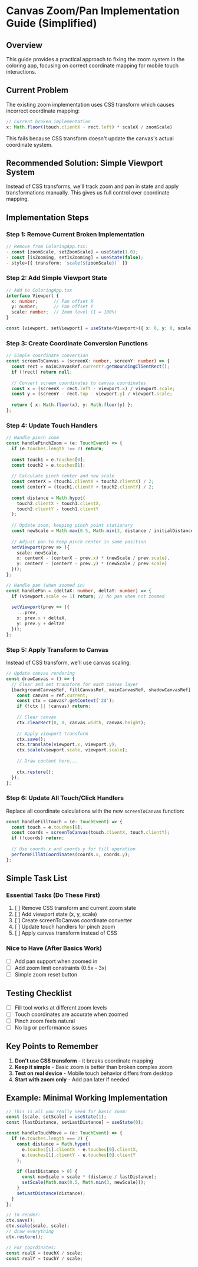 # Canvas Zoom/Pan Implementation Guide (Simplified)

## Overview
This guide provides a practical approach to fixing the zoom system in the coloring app, focusing on correct coordinate mapping for mobile touch interactions.

## Current Problem

The existing zoom implementation uses CSS transform which causes incorrect coordinate mapping:
```typescript
// Current broken implementation
x: Math.floor((touch.clientX - rect.left) * scaleX / zoomScale)
```

This fails because CSS transform doesn't update the canvas's actual coordinate system.

## Recommended Solution: Simple Viewport System

Instead of CSS transforms, we'll track zoom and pan in state and apply transformations manually. This gives us full control over coordinate mapping.

## Implementation Steps

### Step 1: Remove Current Broken Implementation
```typescript
// Remove from ColoringApp.tsx:
- const [zoomScale, setZoomScale] = useState(1.0);
- const [isZooming, setIsZooming] = useState(false);
- style={{ transform: `scale(${zoomScale})` }}
```

### Step 2: Add Simple Viewport State
```typescript
// Add to ColoringApp.tsx
interface Viewport {
  x: number;      // Pan offset X
  y: number;      // Pan offset Y  
  scale: number;  // Zoom level (1 = 100%)
}

const [viewport, setViewport] = useState<Viewport>({ x: 0, y: 0, scale: 1 });
```

### Step 3: Create Coordinate Conversion Functions
```typescript
// Simple coordinate conversion
const screenToCanvas = (screenX: number, screenY: number) => {
  const rect = mainCanvasRef.current?.getBoundingClientRect();
  if (!rect) return null;
  
  // Convert screen coordinates to canvas coordinates
  const x = (screenX - rect.left - viewport.x) / viewport.scale;
  const y = (screenY - rect.top - viewport.y) / viewport.scale;
  
  return { x: Math.floor(x), y: Math.floor(y) };
};
```

### Step 4: Update Touch Handlers
```typescript
// Handle pinch zoom
const handlePinchZoom = (e: TouchEvent) => {
  if (e.touches.length !== 2) return;
  
  const touch1 = e.touches[0];
  const touch2 = e.touches[1];
  
  // Calculate pinch center and new scale
  const centerX = (touch1.clientX + touch2.clientX) / 2;
  const centerY = (touch1.clientY + touch2.clientY) / 2;
  
  const distance = Math.hypot(
    touch2.clientX - touch1.clientX,
    touch2.clientY - touch1.clientY
  );
  
  // Update zoom, keeping pinch point stationary
  const newScale = Math.max(0.5, Math.min(3, distance / initialDistance));
  
  // Adjust pan to keep pinch center in same position
  setViewport(prev => ({
    scale: newScale,
    x: centerX - (centerX - prev.x) * (newScale / prev.scale),
    y: centerY - (centerY - prev.y) * (newScale / prev.scale)
  }));
};

// Handle pan (when zoomed in)
const handlePan = (deltaX: number, deltaY: number) => {
  if (viewport.scale <= 1) return; // No pan when not zoomed
  
  setViewport(prev => ({
    ...prev,
    x: prev.x + deltaX,
    y: prev.y + deltaY
  }));
};
```

### Step 5: Apply Transform to Canvas

Instead of CSS transform, we'll use canvas scaling:

```typescript
// Update canvas rendering
const drawCanvas = () => {
  // Clear and set transform for each canvas layer
  [backgroundCanvasRef, fillCanvasRef, mainCanvasRef, shadowCanvasRef].forEach(ref => {
    const canvas = ref.current;
    const ctx = canvas?.getContext('2d');
    if (!ctx || !canvas) return;
    
    // Clear canvas
    ctx.clearRect(0, 0, canvas.width, canvas.height);
    
    // Apply viewport transform
    ctx.save();
    ctx.translate(viewport.x, viewport.y);
    ctx.scale(viewport.scale, viewport.scale);
    
    // Draw content here...
    
    ctx.restore();
  });
};
```

### Step 6: Update All Touch/Click Handlers

Replace all coordinate calculations with the new `screenToCanvas` function:

```typescript
const handleFillTouch = (e: TouchEvent) => {
  const touch = e.touches[0];
  const coords = screenToCanvas(touch.clientX, touch.clientY);
  if (!coords) return;
  
  // Use coords.x and coords.y for fill operation
  performFillAtCoordinates(coords.x, coords.y);
};
```

## Simple Task List

### Essential Tasks (Do These First)
1. [ ] Remove CSS transform and current zoom state
2. [ ] Add viewport state (x, y, scale)
3. [ ] Create screenToCanvas coordinate converter
4. [ ] Update touch handlers for pinch zoom
5. [ ] Apply canvas transform instead of CSS

### Nice to Have (After Basics Work)
- [ ] Add pan support when zoomed in
- [ ] Add zoom limit constraints (0.5x - 3x)
- [ ] Simple zoom reset button

## Testing Checklist
- [ ] Fill tool works at different zoom levels
- [ ] Touch coordinates are accurate when zoomed
- [ ] Pinch zoom feels natural
- [ ] No lag or performance issues

## Key Points to Remember

1. **Don't use CSS transform** - it breaks coordinate mapping
2. **Keep it simple** - Basic zoom is better than broken complex zoom
3. **Test on real device** - Mobile touch behavior differs from desktop
4. **Start with zoom only** - Add pan later if needed

## Example: Minimal Working Implementation

```typescript
// This is all you really need for basic zoom:
const [scale, setScale] = useState(1);
const [lastDistance, setLastDistance] = useState(0);

const handleTouchMove = (e: TouchEvent) => {
  if (e.touches.length === 2) {
    const distance = Math.hypot(
      e.touches[1].clientX - e.touches[0].clientX,
      e.touches[1].clientY - e.touches[0].clientY
    );
    
    if (lastDistance > 0) {
      const newScale = scale * (distance / lastDistance);
      setScale(Math.max(0.5, Math.min(3, newScale)));
    }
    setLastDistance(distance);
  }
};

// In render:
ctx.save();
ctx.scale(scale, scale);
// draw everything
ctx.restore();

// For coordinates:
const realX = touchX / scale;
const realY = touchY / scale;
```